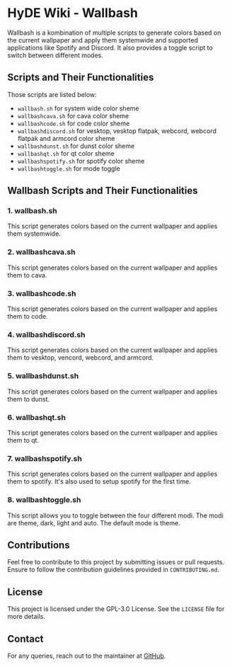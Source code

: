 # HyDE Wiki - Wallbash

Wallbash is a kombination of multiple scripts to generate colors based on the current wallpaper and apply them systemwide and supported applications like Spotify and Discord. It also provides a toggle script to switch between different modes.

## Scripts and Their Functionalities

Those scripts are listed below:

- `wallbash.sh` for system wide color sheme
- `wallbashcava.sh` for cava color sheme
- `wallbashcode.sh` for code color sheme
- `wallbashdiscord.sh` for vesktop, vesktop flatpak, webcord, webcord flatpak and armcord color sheme
- `wallbashdunst.sh` for dunst color sheme
- `wallbashqt.sh` for qt color sheme
- `wallbashspotify.sh` for spotify color sheme
- `wallbashtoggle.sh` for mode toggle

## Wallbash Scripts and Their Functionalities

### 1. wallbash.sh

This script generates colors based on the current wallpaper and applies them systemwide.

### 2. wallbashcava.sh

This script generates colors based on the current wallpaper and applies them to cava.

### 3. wallbashcode.sh

This script generates colors based on the current wallpaper and applies them to code.

### 4. wallbashdiscord.sh

This script generates colors based on the current wallpaper and applies them to vesktop, vencord, webcord, and armcord.

### 5. wallbashdunst.sh

This script generates colors based on the current wallpaper and applies them to dunst.

### 6. wallbashqt.sh

This script generates colors based on the current wallpaper and applies them to qt.

### 7. wallbashspotify.sh

This script generates colors based on the current wallpaper and applies them to spotify. It's also used to setup spotify for the first time.

### 8. wallbashtoggle.sh

This script allows you to toggle between the four different modi. The modi are theme, dark, light and auto. The default mode is theme. </br>
[](https://github.com/prasanthrangan/hyprdots/blob/ef0e378d96d46f9162faf6e6ae67bfbc05785a66/Source/assets/wb_mode_sel.png)

## Contributions

Feel free to contribute to this project by submitting issues or pull requests. Ensure to follow the contribution guidelines provided in `CONTRIBUTING.md`.

## License

This project is licensed under the GPL-3.0 License. See the `LICENSE` file for more details.

## Contact

For any queries, reach out to the maintainer at [GitHub](https://github.com/prasanthrangan/hyprdots).
